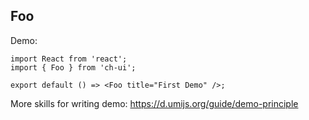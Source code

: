 
## Foo

Demo:

```tsx
import React from 'react';
import { Foo } from 'ch-ui';

export default () => <Foo title="First Demo" />;
```

More skills for writing demo: https://d.umijs.org/guide/demo-principle
